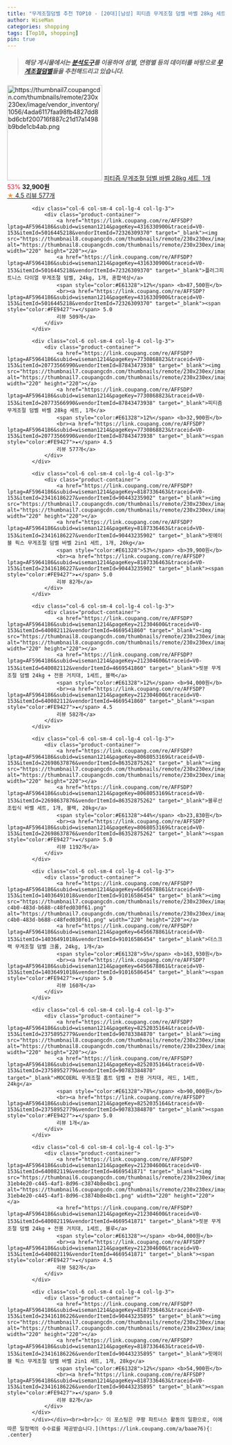 ```yaml
---
title: "무게조절덤벨 추천 TOP10 - [20대][남성] 피티즘 무게조절 덤벨 바벨 28kg 세트, 1개"
author: WiseMan
categories: shopping
tags: [Top10, shopping]
pin: true
---
```


> ##### 해당 게시물에서는 [**분석도구**](https://itemscout.io/)를 이용하여 **성별**, **연령별** 등의 데이터를 바탕으로 [**무게조절덤벨**](https://link.coupang.com/a/baae76)들을 추천해드리고 있습니다.
<div class="container"><div class="row">
            <div class="col-6 col-sm-4 col-lg-4 col-lg-3">
                <div class="product-container">
                    <a href="https://link.coupang.com/re/AFFSDP?lptag=AF5964186&subid=wiseman1214&pageKey=7730868823&traceid=V0-153&itemId=20773566990&vendorItemId=87843473938" target="_blank"><img src="https://thumbnail7.coupangcdn.com/thumbnails/remote/230x230ex/image/vendor_inventory/1056/4ada6117faa98fb4827dd8bd6cbf200716f887c21d17a1498b9bde1cb4ab.png" alt="https://thumbnail7.coupangcdn.com/thumbnails/remote/230x230ex/image/vendor_inventory/1056/4ada6117faa98fb4827dd8bd6cbf200716f887c21d17a1498b9bde1cb4ab.png" width="220" height="220"></a>
                    <a href="https://link.coupang.com/re/AFFSDP?lptag=AF5964186&subid=wiseman1214&pageKey=7730868823&traceid=V0-153&itemId=20773566990&vendorItemId=87843473938" target="_blank">피티즘 무게조절 덤벨 바벨 28kg 세트, 1개</a>
                    <span style="color:#E61328">53%</span> <b>32,900원</b>
                    <br><a href="https://link.coupang.com/re/AFFSDP?lptag=AF5964186&subid=wiseman1214&pageKey=7730868823&traceid=V0-153&itemId=20773566990&vendorItemId=87843473938" target="_blank"><span style="color:#FE9427">★</span> 4.5
                    리뷰 577개</a>
                </div>
            </div>
            
            <div class="col-6 col-sm-4 col-lg-4 col-lg-3">
                <div class="product-container">
                    <a href="https://link.coupang.com/re/AFFSDP?lptag=AF5964186&subid=wiseman1214&pageKey=4316330900&traceid=V0-153&itemId=5016445218&vendorItemId=72326309370" target="_blank"><img src="https://thumbnail8.coupangcdn.com/thumbnails/remote/230x230ex/image/0820_amir_esrgan_inf80k_batch_3_max3k/3604/8939d4e29b9a3e7b8d41b7fd45664cb81c8337960ad9ec1efc58587844e3.jpg" alt="https://thumbnail8.coupangcdn.com/thumbnails/remote/230x230ex/image/0820_amir_esrgan_inf80k_batch_3_max3k/3604/8939d4e29b9a3e7b8d41b7fd45664cb81c8337960ad9ec1efc58587844e3.jpg" width="220" height="220"></a>
                    <a href="https://link.coupang.com/re/AFFSDP?lptag=AF5964186&subid=wiseman1214&pageKey=4316330900&traceid=V0-153&itemId=5016445218&vendorItemId=72326309370" target="_blank">플러그피트니스 다이얼 무게조절 덤벨, 24kg, 1개, 혼합색상</a>
                    <span style="color:#E61328">12%</span> <b>87,500원</b>
                    <br><a href="https://link.coupang.com/re/AFFSDP?lptag=AF5964186&subid=wiseman1214&pageKey=4316330900&traceid=V0-153&itemId=5016445218&vendorItemId=72326309370" target="_blank"><span style="color:#FE9427">★</span> 5.0
                    리뷰 509개</a>
                </div>
            </div>
            
            <div class="col-6 col-sm-4 col-lg-4 col-lg-3">
                <div class="product-container">
                    <a href="https://link.coupang.com/re/AFFSDP?lptag=AF5964186&subid=wiseman1214&pageKey=7730868823&traceid=V0-153&itemId=20773566990&vendorItemId=87843473938" target="_blank"><img src="https://thumbnail7.coupangcdn.com/thumbnails/remote/230x230ex/image/vendor_inventory/1056/4ada6117faa98fb4827dd8bd6cbf200716f887c21d17a1498b9bde1cb4ab.png" alt="https://thumbnail7.coupangcdn.com/thumbnails/remote/230x230ex/image/vendor_inventory/1056/4ada6117faa98fb4827dd8bd6cbf200716f887c21d17a1498b9bde1cb4ab.png" width="220" height="220"></a>
                    <a href="https://link.coupang.com/re/AFFSDP?lptag=AF5964186&subid=wiseman1214&pageKey=7730868823&traceid=V0-153&itemId=20773566990&vendorItemId=87843473938" target="_blank">피티즘 무게조절 덤벨 바벨 28kg 세트, 1개</a>
                    <span style="color:#E61328">12%</span> <b>32,900원</b>
                    <br><a href="https://link.coupang.com/re/AFFSDP?lptag=AF5964186&subid=wiseman1214&pageKey=7730868823&traceid=V0-153&itemId=20773566990&vendorItemId=87843473938" target="_blank"><span style="color:#FE9427">★</span> 4.5
                    리뷰 577개</a>
                </div>
            </div>
            
            <div class="col-6 col-sm-4 col-lg-4 col-lg-3">
                <div class="product-container">
                    <a href="https://link.coupang.com/re/AFFSDP?lptag=AF5964186&subid=wiseman1214&pageKey=8187336463&traceid=V0-153&itemId=23416186227&vendorItemId=90443235902" target="_blank"><img src="https://thumbnail7.coupangcdn.com/thumbnails/remote/230x230ex/image/vendor_inventory/8df7/494c8763592fb046389fc890f5a475d51368cbc46da414c874c974ac9b3d.png" alt="https://thumbnail7.coupangcdn.com/thumbnails/remote/230x230ex/image/vendor_inventory/8df7/494c8763592fb046389fc890f5a475d51368cbc46da414c874c974ac9b3d.png" width="220" height="220"></a>
                    <a href="https://link.coupang.com/re/AFFSDP?lptag=AF5964186&subid=wiseman1214&pageKey=8187336463&traceid=V0-153&itemId=23416186227&vendorItemId=90443235902" target="_blank">핏에이블 픽스 무게조절 덤벨 바벨 2in1 세트, 1개, 20kg</a>
                    <span style="color:#E61328">53%</span> <b>39,900원</b>
                    <br><a href="https://link.coupang.com/re/AFFSDP?lptag=AF5964186&subid=wiseman1214&pageKey=8187336463&traceid=V0-153&itemId=23416186227&vendorItemId=90443235902" target="_blank"><span style="color:#FE9427">★</span> 5.0
                    리뷰 82개</a>
                </div>
            </div>
            
            <div class="col-6 col-sm-4 col-lg-4 col-lg-3">
                <div class="product-container">
                    <a href="https://link.coupang.com/re/AFFSDP?lptag=AF5964186&subid=wiseman1214&pageKey=212304600&traceid=V0-153&itemId=640082112&vendorItemId=4669541860" target="_blank"><img src="https://thumbnail8.coupangcdn.com/thumbnails/remote/230x230ex/image/0820_amir_esrgan_inf40k_batch_1_max3k/edc9/3e6386c93798eb4746d65829cfda9e80e43948b31afb383a56dfd0d0e2bc.png" alt="https://thumbnail8.coupangcdn.com/thumbnails/remote/230x230ex/image/0820_amir_esrgan_inf40k_batch_1_max3k/edc9/3e6386c93798eb4746d65829cfda9e80e43948b31afb383a56dfd0d0e2bc.png" width="220" height="220"></a>
                    <a href="https://link.coupang.com/re/AFFSDP?lptag=AF5964186&subid=wiseman1214&pageKey=212304600&traceid=V0-153&itemId=640082112&vendorItemId=4669541860" target="_blank">핏분 무게조절 덤벨 24kg + 전용 거치대, 1세트, 블랙</a>
                    <span style="color:#E61328">12%</span> <b>94,000원</b>
                    <br><a href="https://link.coupang.com/re/AFFSDP?lptag=AF5964186&subid=wiseman1214&pageKey=212304600&traceid=V0-153&itemId=640082112&vendorItemId=4669541860" target="_blank"><span style="color:#FE9427">★</span> 4.5
                    리뷰 582개</a>
                </div>
            </div>
            
            <div class="col-6 col-sm-4 col-lg-4 col-lg-3">
                <div class="product-container">
                    <a href="https://link.coupang.com/re/AFFSDP?lptag=AF5964186&subid=wiseman1214&pageKey=8068053169&traceid=V0-153&itemId=22698637876&vendorItemId=86352875262" target="_blank"><img src="https://thumbnail7.coupangcdn.com/thumbnails/remote/230x230ex/image/0820_amir_esrgan_inf80k_batch_1_max3k/556c/8920b4aa0e8b3be992ed474dc1a459d83f3d6880c6ab7e42ca25d80736b5.jpg" alt="https://thumbnail7.coupangcdn.com/thumbnails/remote/230x230ex/image/0820_amir_esrgan_inf80k_batch_1_max3k/556c/8920b4aa0e8b3be992ed474dc1a459d83f3d6880c6ab7e42ca25d80736b5.jpg" width="220" height="220"></a>
                    <a href="https://link.coupang.com/re/AFFSDP?lptag=AF5964186&subid=wiseman1214&pageKey=8068053169&traceid=V0-153&itemId=22698637876&vendorItemId=86352875262" target="_blank">블루선 조립식 바벨 세트, 1개, 블랙, 20kg</a>
                    <span style="color:#E61328">44%</span> <b>23,830원</b>
                    <br><a href="https://link.coupang.com/re/AFFSDP?lptag=AF5964186&subid=wiseman1214&pageKey=8068053169&traceid=V0-153&itemId=22698637876&vendorItemId=86352875262" target="_blank"><span style="color:#FE9427">★</span> 5.0
                    리뷰 1192개</a>
                </div>
            </div>
            
            <div class="col-6 col-sm-4 col-lg-4 col-lg-3">
                <div class="product-container">
                    <a href="https://link.coupang.com/re/AFFSDP?lptag=AF5964186&subid=wiseman1214&pageKey=6456678861&traceid=V0-153&itemId=14036491018&vendorItemId=91016586454" target="_blank"><img src="https://thumbnail7.coupangcdn.com/thumbnails/remote/230x230ex/image/retail/images/2024/08/29/17/5/45a6fbf4-c4b0-483d-b688-c48fed030f61.png" alt="https://thumbnail7.coupangcdn.com/thumbnails/remote/230x230ex/image/retail/images/2024/08/29/17/5/45a6fbf4-c4b0-483d-b688-c48fed030f61.png" width="220" height="220"></a>
                    <a href="https://link.coupang.com/re/AFFSDP?lptag=AF5964186&subid=wiseman1214&pageKey=6456678861&traceid=V0-153&itemId=14036491018&vendorItemId=91016586454" target="_blank">더스크랙 무게조절 덤벨 크롬, 24kg, 1개</a>
                    <span style="color:#E61328">5%</span> <b>163,930원</b>
                    <br><a href="https://link.coupang.com/re/AFFSDP?lptag=AF5964186&subid=wiseman1214&pageKey=6456678861&traceid=V0-153&itemId=14036491018&vendorItemId=91016586454" target="_blank"><span style="color:#FE9427">★</span> 5.0
                    리뷰 160개</a>
                </div>
            </div>
            
            <div class="col-6 col-sm-4 col-lg-4 col-lg-3">
                <div class="product-container">
                    <a href="https://link.coupang.com/re/AFFSDP?lptag=AF5964186&subid=wiseman1214&pageKey=8252035164&traceid=V0-153&itemId=23758952779&vendorItemId=90783384870" target="_blank"><img src="https://thumbnail8.coupangcdn.com/thumbnails/remote/230x230ex/image/vendor_inventory/6dfd/80596c8327ea837d5b393890f8d541a364fbb0d3ad3f7793520964c81042.jpg" alt="https://thumbnail8.coupangcdn.com/thumbnails/remote/230x230ex/image/vendor_inventory/6dfd/80596c8327ea837d5b393890f8d541a364fbb0d3ad3f7793520964c81042.jpg" width="220" height="220"></a>
                    <a href="https://link.coupang.com/re/AFFSDP?lptag=AF5964186&subid=wiseman1214&pageKey=8252035164&traceid=V0-153&itemId=23758952779&vendorItemId=90783384870" target="_blank">MOCOERL 무게조절 홈트 덤벨 + 전용 거치대, 레드, 1세트, 24kg</a>
                    <span style="color:#E61328">78%</span> <b>90,000원</b>
                    <br><a href="https://link.coupang.com/re/AFFSDP?lptag=AF5964186&subid=wiseman1214&pageKey=8252035164&traceid=V0-153&itemId=23758952779&vendorItemId=90783384870" target="_blank"><span style="color:#FE9427">★</span> 5.0
                    리뷰 1개</a>
                </div>
            </div>
            
            <div class="col-6 col-sm-4 col-lg-4 col-lg-3">
                <div class="product-container">
                    <a href="https://link.coupang.com/re/AFFSDP?lptag=AF5964186&subid=wiseman1214&pageKey=212304600&traceid=V0-153&itemId=640082119&vendorItemId=4669541871" target="_blank"><img src="https://thumbnail6.coupangcdn.com/thumbnails/remote/230x230ex/image/retail/images/2965152744057124-31eb4e20-c445-4af1-8d96-c3874b8e4bc1.png" alt="https://thumbnail6.coupangcdn.com/thumbnails/remote/230x230ex/image/retail/images/2965152744057124-31eb4e20-c445-4af1-8d96-c3874b8e4bc1.png" width="220" height="220"></a>
                    <a href="https://link.coupang.com/re/AFFSDP?lptag=AF5964186&subid=wiseman1214&pageKey=212304600&traceid=V0-153&itemId=640082119&vendorItemId=4669541871" target="_blank">핏분 무게조절 덤벨 24kg + 전용 거치대, 1세트, 블루</a>
                    <span style="color:#E61328"></span> <b>94,000원</b>
                    <br><a href="https://link.coupang.com/re/AFFSDP?lptag=AF5964186&subid=wiseman1214&pageKey=212304600&traceid=V0-153&itemId=640082119&vendorItemId=4669541871" target="_blank"><span style="color:#FE9427">★</span> 4.5
                    리뷰 582개</a>
                </div>
            </div>
            
            <div class="col-6 col-sm-4 col-lg-4 col-lg-3">
                <div class="product-container">
                    <a href="https://link.coupang.com/re/AFFSDP?lptag=AF5964186&subid=wiseman1214&pageKey=8187336463&traceid=V0-153&itemId=23416186226&vendorItemId=90443235895" target="_blank"><img src="https://thumbnail7.coupangcdn.com/thumbnails/remote/230x230ex/image/vendor_inventory/8df7/494c8763592fb046389fc890f5a475d51368cbc46da414c874c974ac9b3d.png" alt="https://thumbnail7.coupangcdn.com/thumbnails/remote/230x230ex/image/vendor_inventory/8df7/494c8763592fb046389fc890f5a475d51368cbc46da414c874c974ac9b3d.png" width="220" height="220"></a>
                    <a href="https://link.coupang.com/re/AFFSDP?lptag=AF5964186&subid=wiseman1214&pageKey=8187336463&traceid=V0-153&itemId=23416186226&vendorItemId=90443235895" target="_blank">핏에이블 픽스 무게조절 덤벨 바벨 2in1 세트, 1개, 28kg</a>
                    <span style="color:#E61328">12%</span> <b>54,900원</b>
                    <br><a href="https://link.coupang.com/re/AFFSDP?lptag=AF5964186&subid=wiseman1214&pageKey=8187336463&traceid=V0-153&itemId=23416186226&vendorItemId=90443235895" target="_blank"><span style="color:#FE9427">★</span> 5.0
                    리뷰 82개</a>
                </div>
            </div>
            </div></div><br><br>[👉 이 포스팅은 쿠팡 파트너스 활동의 일환으로, 이에 따른 일정액의 수수료를 제공받습니다.](https://link.coupang.com/a/baae76){: .center}